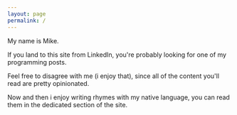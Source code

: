 ```yaml
---
layout: page
permalink: /
---
```


My name is Mike.

If you land to this site from LinkedIn, you're probably looking for one of my programming posts.

Feel free to disagree with me (i enjoy that), since all of the content you'll read are pretty opinionated.

Now and then i enjoy writing rhymes with my native language, you can read them in the dedicated section of the site.

